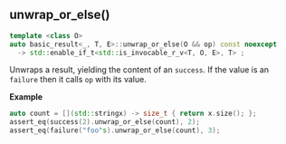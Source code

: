 ## unwrap_or_else()

```cpp
template <class O>
auto basic_result<_, T, E>::unwrap_or_else(O && op) const noexcept
  -> std::enable_if_t<std::is_invocable_r_v<T, O, E>, T> ;
```

Unwraps a result, yielding the content of an `success`. If the value is an `failure` then it calls `op` with its value.

**Example**

```cpp
auto count = [](std::stringx) -> size_t { return x.size(); };
assert_eq(success(2).unwrap_or_else(count), 2);
assert_eq(failure("foo"s).unwrap_or_else(count), 3);
```

